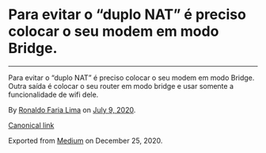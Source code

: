 Para evitar o “duplo NAT” é preciso colocar o seu modem em modo Bridge.
=======================================================================

------------------------------------------------------------------------

Para evitar o “duplo NAT” é preciso colocar o seu modem em modo Bridge.
Outra saída é colocar o seu router em modo bridge e usar somente a
funcionalidade de wifi dele.

By
<a href="https://medium.com/@ronaldolima" class="p-author h-card">Ronaldo Faria Lima</a>
on [July 9, 2020](https://medium.com/p/30fa0527b3e3).

<a href="https://medium.com/@ronaldolima/para-evitar-o-duplo-nat-%C3%A9-preciso-colocar-o-seu-modem-em-modo-bridge-30fa0527b3e3" class="p-canonical">Canonical link</a>

Exported from [Medium](https://medium.com) on December 25, 2020.
